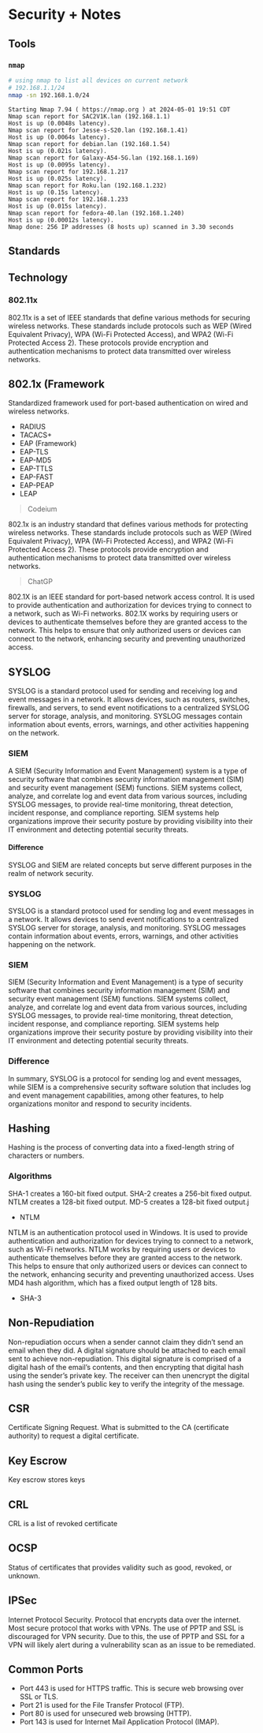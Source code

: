 # Security + Notes

## Tools

### `nmap`

```bash
# using nmap to list all devices on current network
# 192.168.1.1/24
nmap -sn 192.168.1.0/24
```

```output
Starting Nmap 7.94 ( https://nmap.org ) at 2024-05-01 19:51 CDT
Nmap scan report for SAC2V1K.lan (192.168.1.1)
Host is up (0.0048s latency).
Nmap scan report for Jesse-s-S20.lan (192.168.1.41)
Host is up (0.0064s latency).
Nmap scan report for debian.lan (192.168.1.54)
Host is up (0.021s latency).
Nmap scan report for Galaxy-A54-5G.lan (192.168.1.169)
Host is up (0.0095s latency).
Nmap scan report for 192.168.1.217
Host is up (0.025s latency).
Nmap scan report for Roku.lan (192.168.1.232)
Host is up (0.15s latency).
Nmap scan report for 192.168.1.233
Host is up (0.015s latency).
Nmap scan report for fedora-40.lan (192.168.1.240)
Host is up (0.00012s latency).
Nmap done: 256 IP addresses (8 hosts up) scanned in 3.30 seconds
```

## Standards

## Technology

### 802.11x

802.11x is a set of IEEE standards that define various methods for securing
wireless networks. These standards include protocols such as WEP (Wired
Equivalent Privacy), WPA (Wi-Fi Protected Access), and WPA2 (Wi-Fi Protected
Access 2). These protocols provide encryption and authentication mechanisms to
protect data transmitted over wireless networks.

## 802.1x (Framework

Standardized framework used for port-based
authentication on wired and wireless networks.

- RADIUS
- TACACS+
- EAP (Framework)
- EAP-TLS
- EAP-MD5
- EAP-TTLS
- EAP-FAST
- EAP-PEAP
- LEAP

> Codeium

802.1x is an industry standard that defines various methods for protecting
wireless networks. These standards include protocols such as WEP (Wired
Equivalent Privacy), WPA (Wi-Fi Protected Access), and WPA2 (Wi-Fi Protected
Access 2). These protocols provide encryption and authentication mechanisms to
protect data transmitted over wireless networks.

> ChatGP

802.1X is an IEEE standard for port-based network access control. It is used to
provide authentication and authorization for devices trying to connect to a
network, such as Wi-Fi networks. 802.1X works by requiring users or devices to
authenticate themselves before they are granted access to the network. This
helps to ensure that only authorized users or devices can connect to the
network, enhancing security and preventing unauthorized access.

## SYSLOG

SYSLOG is a standard protocol used for sending and receiving log and event
messages in a network. It allows devices, such as routers, switches, firewalls,
and servers, to send event notifications to a centralized SYSLOG server for
storage, analysis, and monitoring. SYSLOG messages contain information about
events, errors, warnings, and other activities happening on the network.

### SIEM

A SIEM (Security Information and Event Management) system is a type of security
software that combines security information management (SIM) and security event
management (SEM) functions. SIEM systems collect, analyze, and correlate log
and event data from various sources, including SYSLOG messages, to provide
real-time monitoring, threat detection, incident response, and compliance
reporting. SIEM systems help organizations improve their security posture by
providing visibility into their IT environment and detecting potential security
threats.

#### Difference

SYSLOG and SIEM are related concepts but serve different purposes in the realm
of network security.

### SYSLOG

SYSLOG is a standard protocol used for sending log and event messages in a
network. It allows devices to send event notifications to a centralized SYSLOG
server for storage, analysis, and monitoring. SYSLOG messages contain
information about events, errors, warnings, and other activities happening on
the network.

### SIEM

SIEM (Security Information and Event Management) is a type of security software
that combines security information management (SIM) and security event
management (SEM) functions. SIEM systems collect, analyze, and correlate log
and event data from various sources, including SYSLOG messages, to provide
real-time monitoring, threat detection, incident response, and compliance
reporting. SIEM systems help organizations improve their security posture by
providing visibility into their IT environment and detecting potential security
threats.

### Difference

In summary, SYSLOG is a protocol for sending log and event messages, while SIEM
is a comprehensive security software solution that includes log and event
management capabilities, among other features, to help organizations monitor
and respond to security incidents.

## Hashing

Hashing is the process of converting data into a fixed-length string of
characters or numbers.

### Algorithms

SHA-1 creates a 160-bit fixed output. SHA-2 creates a 256-bit fixed output.
NTLM creates a 128-bit fixed output. MD-5 creates a 128-bit fixed output.j

- NTLM

NTLM is an authentication protocol used in Windows. It is used to provide
authentication and authorization for devices trying to connect to a network,
such as Wi-Fi networks. NTLM works by requiring users or devices to
authenticate themselves before they are granted access to the network. This
helps to ensure that only authorized users or devices can connect to the
network, enhancing security and preventing unauthorized access. Uses MD4 hash
algorithm, which has a fixed output length of 128 bits.

- SHA-3

## Non-Repudiation

Non-repudiation occurs when a sender cannot claim they didn’t send an email
when they did. A digital signature should be attached to each email sent to
achieve non-repudiation. This digital signature is comprised of a digital hash
of the email’s contents, and then encrypting that digital hash using the
sender’s private key. The receiver can then unencrypt the digital hash using
the sender’s public key to verify the integrity of the message.

## CSR

Certificate Signing Request. What is submitted to the CA (certificate
authority) to request a digital certificate.

## Key Escrow

Key escrow stores keys

## CRL

CRL is a list of revoked certificate

## OCSP

Status of certificates that provides validity such as good, revoked, or unknown.

## IPSec

Internet Protocol Security. Protocol that encrypts data over the internet.
Most secure protocol that works with VPNs. The use of PPTP and SSL
is discouraged for VPN security. Due to this, the use of PPTP and SSL for a VPN
will likely alert during a vulnerability scan as an issue to be remediated.

## Common Ports

- Port 443 is used for HTTPS traffic. This is secure web browsing over SSL or TLS.
- Port 21 is used for the File Transfer Protocol (FTP).
- Port 80 is used for unsecured web browsing (HTTP).
- Port 143 is used for Internet Mail Application Protocol (IMAP).
